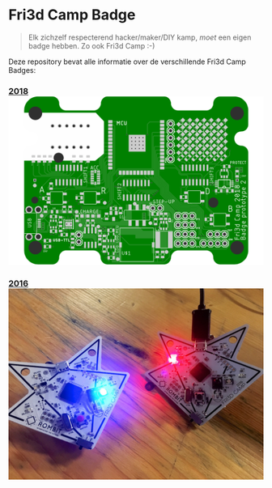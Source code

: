 # Fri3d Camp Badge

> Elk zichzelf respecterend hacker/maker/DIY kamp, _moet_ een eigen badge hebben. Zo ook Fri3d Camp :-)

Deze repository bevat alle informatie over de verschillende Fri3d Camp Badges:

### [2018 ![Fri3d Camp Badge 2018](2018/media/fri3d-camp-2018-badge-proto-2-cam.png)](2018/README.md)

### [2016 ![Fri3d Camp Badge 2016](2016/design/media/badge2016.jpg)](2016/README.md)
